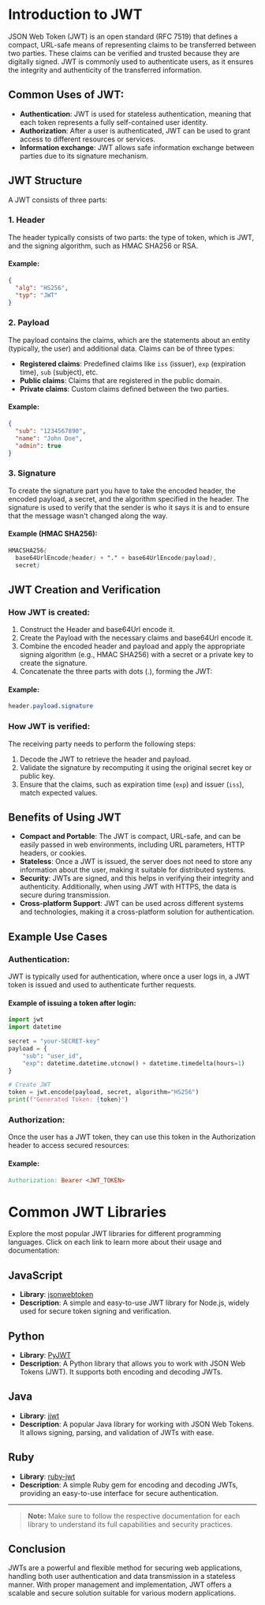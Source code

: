 # Introduction to JWT

JSON Web Token (JWT) is an open standard (RFC 7519) that defines a compact, URL-safe means of representing claims to be transferred between two parties. These claims can be verified and trusted because they are digitally signed. JWT is commonly used to authenticate users, as it ensures the integrity and authenticity of the transferred information.

## Common Uses of JWT:

- **Authentication**: JWT is used for stateless authentication, meaning that each token represents a fully self-contained user identity.
- **Authorization**: After a user is authenticated, JWT can be used to grant access to different resources or services.
- **Information exchange**: JWT allows safe information exchange between parties due to its signature mechanism.

## JWT Structure

A JWT consists of three parts:

### 1. Header

The header typically consists of two parts: the type of token, which is JWT, and the signing algorithm, such as HMAC SHA256 or RSA.

#### Example:

```json
{
  "alg": "HS256",
  "typ": "JWT"
}
```

### 2. Payload

The payload contains the claims, which are the statements about an entity (typically, the user) and additional data. Claims can be of three types:

- **Registered claims**: Predefined claims like `iss` (issuer), `exp` (expiration time), `sub` (subject), etc.
- **Public claims**: Claims that are registered in the public domain.
- **Private claims**: Custom claims defined between the two parties.

#### Example:

```json
{
  "sub": "1234567890",
  "name": "John Doe",
  "admin": true
}
```

### 3. Signature

To create the signature part you have to take the encoded header, the encoded payload, a secret, and the algorithm specified in the header. The signature is used to verify that the sender is who it says it is and to ensure that the message wasn't changed along the way.

#### Example (HMAC SHA256):

```scss
HMACSHA256(
  base64UrlEncode(header) + "." + base64UrlEncode(payload),
  secret)
```

## JWT Creation and Verification

### How JWT is created:

1. Construct the Header and base64Url encode it.
2. Create the Payload with the necessary claims and base64Url encode it.
3. Combine the encoded header and payload and apply the appropriate signing algorithm (e.g., HMAC SHA256) with a secret or a private key to create the signature.
4. Concatenate the three parts with dots (.), forming the JWT:

#### Example:

```css
header.payload.signature
```

### How JWT is verified:

The receiving party needs to perform the following steps:

1. Decode the JWT to retrieve the header and payload.
2. Validate the signature by recomputing it using the original secret key or public key.
3. Ensure that the claims, such as expiration time (`exp`) and issuer (`iss`), match expected values.

## Benefits of Using JWT

- **Compact and Portable**: The JWT is compact, URL-safe, and can be easily passed in web environments, including URL parameters, HTTP headers, or cookies.
- **Stateless**: Once a JWT is issued, the server does not need to store any information about the user, making it suitable for distributed systems.
- **Security**: JWTs are signed, and this helps in verifying their integrity and authenticity. Additionally, when using JWT with HTTPS, the data is secure during transmission.
- **Cross-platform Support**: JWT can be used across different systems and technologies, making it a cross-platform solution for authentication.

## Example Use Cases

### Authentication:

JWT is typically used for authentication, where once a user logs in, a JWT token is issued and used to authenticate further requests.

#### Example of issuing a token after login:

```python
import jwt
import datetime

secret = "your-SECRET-key"
payload = {
    "sub": "user_id",
    "exp": datetime.datetime.utcnow() + datetime.timedelta(hours=1)
}

# Create JWT
token = jwt.encode(payload, secret, algorithm="HS256")
print(f"Generated Token: {token}")
```

### Authorization:

Once the user has a JWT token, they can use this token in the Authorization header to access secured resources:

#### Example:

```makefile
Authorization: Bearer <JWT_TOKEN>
```

# Common JWT Libraries

Explore the most popular JWT libraries for different programming languages. Click on each link to learn more about their usage and documentation:

## JavaScript

- **Library**: [jsonwebtoken](https://www.npmjs.com/package/jsonwebtoken)
- **Description**: A simple and easy-to-use JWT library for Node.js, widely used for secure token signing and verification.

## Python

- **Library**: [PyJWT](https://pyjwt.readthedocs.io/en/stable/)
- **Description**: A Python library that allows you to work with JSON Web Tokens (JWT). It supports both encoding and decoding JWTs.

## Java

- **Library**: [jjwt](https://github.com/jwtk/jjwt)
- **Description**: A popular Java library for working with JSON Web Tokens. It allows signing, parsing, and validation of JWTs with ease.

## Ruby

- **Library**: [ruby-jwt](https://github.com/jwt/ruby-jwt)
- **Description**: A simple Ruby gem for encoding and decoding JWTs, providing an easy-to-use interface for secure authentication.

---

> **Note:** Make sure to follow the respective documentation for each library to understand its full capabilities and security practices.

## Conclusion

JWTs are a powerful and flexible method for securing web applications, handling both user authentication and data transmission in a stateless manner. With proper management and implementation, JWT offers a scalable and secure solution suitable for various modern applications.
